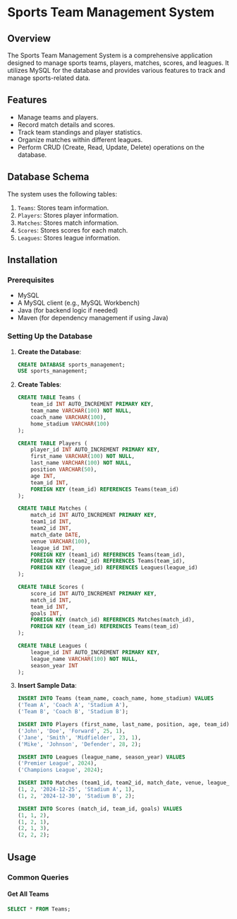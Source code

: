 
# Sports Team Management System

## Overview
The Sports Team Management System is a comprehensive application designed to manage sports teams, players, matches, scores, and leagues. It utilizes MySQL for the database and provides various features to track and manage sports-related data.

## Features
- Manage teams and players.
- Record match details and scores.
- Track team standings and player statistics.
- Organize matches within different leagues.
- Perform CRUD (Create, Read, Update, Delete) operations on the database.

## Database Schema
The system uses the following tables:
1. `Teams`: Stores team information.
2. `Players`: Stores player information.
3. `Matches`: Stores match information.
4. `Scores`: Stores scores for each match.
5. `Leagues`: Stores league information.

## Installation

### Prerequisites
- MySQL
- A MySQL client (e.g., MySQL Workbench)
- Java (for backend logic if needed)
- Maven (for dependency management if using Java)

### Setting Up the Database
1. **Create the Database**:
    ```sql
    CREATE DATABASE sports_management;
    USE sports_management;
    ```

2. **Create Tables**:
    ```sql
    CREATE TABLE Teams (
        team_id INT AUTO_INCREMENT PRIMARY KEY,
        team_name VARCHAR(100) NOT NULL,
        coach_name VARCHAR(100),
        home_stadium VARCHAR(100)
    );

    CREATE TABLE Players (
        player_id INT AUTO_INCREMENT PRIMARY KEY,
        first_name VARCHAR(100) NOT NULL,
        last_name VARCHAR(100) NOT NULL,
        position VARCHAR(50),
        age INT,
        team_id INT,
        FOREIGN KEY (team_id) REFERENCES Teams(team_id)
    );

    CREATE TABLE Matches (
        match_id INT AUTO_INCREMENT PRIMARY KEY,
        team1_id INT,
        team2_id INT,
        match_date DATE,
        venue VARCHAR(100),
        league_id INT,
        FOREIGN KEY (team1_id) REFERENCES Teams(team_id),
        FOREIGN KEY (team2_id) REFERENCES Teams(team_id),
        FOREIGN KEY (league_id) REFERENCES Leagues(league_id)
    );

    CREATE TABLE Scores (
        score_id INT AUTO_INCREMENT PRIMARY KEY,
        match_id INT,
        team_id INT,
        goals INT,
        FOREIGN KEY (match_id) REFERENCES Matches(match_id),
        FOREIGN KEY (team_id) REFERENCES Teams(team_id)
    );

    CREATE TABLE Leagues (
        league_id INT AUTO_INCREMENT PRIMARY KEY,
        league_name VARCHAR(100) NOT NULL,
        season_year INT
    );
    ```

3. **Insert Sample Data**:
    ```sql
    INSERT INTO Teams (team_name, coach_name, home_stadium) VALUES
    ('Team A', 'Coach A', 'Stadium A'),
    ('Team B', 'Coach B', 'Stadium B');

    INSERT INTO Players (first_name, last_name, position, age, team_id) VALUES
    ('John', 'Doe', 'Forward', 25, 1),
    ('Jane', 'Smith', 'Midfielder', 23, 1),
    ('Mike', 'Johnson', 'Defender', 28, 2);

    INSERT INTO Leagues (league_name, season_year) VALUES
    ('Premier League', 2024),
    ('Champions League', 2024);

    INSERT INTO Matches (team1_id, team2_id, match_date, venue, league_id) VALUES
    (1, 2, '2024-12-25', 'Stadium A', 1),
    (1, 2, '2024-12-30', 'Stadium B', 2);

    INSERT INTO Scores (match_id, team_id, goals) VALUES
    (1, 1, 2),
    (1, 2, 1),
    (2, 1, 3),
    (2, 2, 2);
    ```

## Usage

### Common Queries
#### Get All Teams
```sql
SELECT * FROM Teams;
